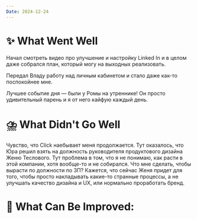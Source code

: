 ```yaml
---
Date: 2024-12-24
---
```



# **✨ What Went Well**

Начал смотреть видео про улучшение и настройку Linked In и в целом даже собрался план, который могу на выходных реализовать. 

Передал Владу работу над личным кабинетом и стало даже как-то поспокойнее мне. 

Лучшее событие дня — были у Ромы на утреннике! Он просто удивительный парень и я от него кайфую каждый день. 


#  **⛈️ What Didn't Go Well**

Чувство, что Click наебывает меня продолжается. Тут оказалось, что Юра решил взять на должность руководителя продуктового дизайна Женю Теслового. 
Тут проблема в том, что я не понимаю, как расти в этой компании, хотя вообще-то и не собирался. Что мне сделать, чтобы вырасти по должности по ЗП?
Кажется, что сейчас Женя придет для того, чтобы просто накладывать какие-то странные процессы, а не улучшать качество дизайна и UX, или нормально проработать бренд. 


# **💫 What Can Be Improved**:


